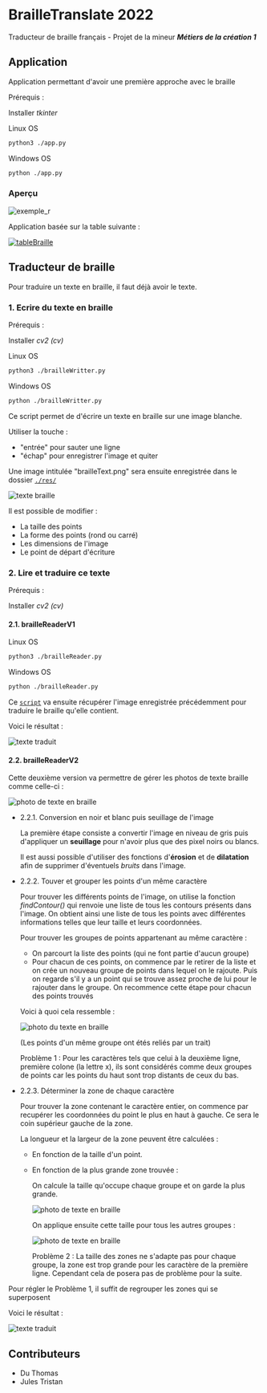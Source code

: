 # BrailleTranslate 2022

Traducteur de braille français - Projet de la mineur ***Métiers de la création 1***

## Application

Application permettant d'avoir une première approche avec le braille

Prérequis :

Installer *tkinter*

Linux OS

```bash
python3 ./app.py
```

Windows OS

```bash
python ./app.py
```

### Aperçu

![exemple_r](res/readmeImg/exemple_r.png)

Application basée sur la table suivante :

[![tableBraille](res/readmeImg/tableBraille.png)](https://fr.wikipedia.org/wiki/Braille)

## Traducteur de braille

Pour traduire un texte en braille, il faut déjà avoir le texte.

### 1. Ecrire du texte en braille

Prérequis :

Installer *cv2 (cv)*

Linux OS

```bash
python3 ./brailleWritter.py
```

Windows OS

```bash
python ./brailleWritter.py
```

Ce script permet de d'écrire un texte en braille sur une image blanche.

Utiliser la touche :

- "entrée" pour sauter une ligne
- "échap" pour enregistrer l'image et quiter

Une image intitulée "brailleText.png" sera ensuite enregistrée dans le dossier [`./res/`](res)

![texte braille](res/readmeImg/brailleText.png)

Il est possible de modifier :

- La taille des points
- La forme des points (rond ou carré)
- Les dimensions de l'image
- Le point de départ d'écriture

### 2. Lire et traduire ce texte

Prérequis :

Installer *cv2 (cv)*

#### 2.1. brailleReaderV1

Linux OS

```bash
python3 ./brailleReader.py
```

Windows OS

```bash
python ./brailleReader.py
```

Ce [`script`](./brailleReader.py)
 va ensuite récupérer l'image enregistrée précédemment pour traduire le braille qu'elle contient.

Voici le résultat :

![texte traduit](res/readmeImg/output.png)

#### 2.2. brailleReaderV2

Cette deuxième version va permettre de gérer les photos de texte braille comme celle-ci :

![photo de texte en braille](res/readmeImg/brailleTextePhoto.png)

- 2.2.1. Conversion en noir et blanc puis seuillage de l'image

  La première étape consiste a convertir l'image en niveau de gris puis d'appliquer un **seuillage** pour n'avoir plus que des pixel noirs ou blancs.

  Il est aussi possible d'utiliser des fonctions d'**érosion** et de **dilatation** afin de supprimer d'éventuels *bruits* dans l'image.

- 2.2.2. Touver et grouper les points d'un même caractère

  Pour trouver les différents points de l'image, on utilise la fonction *findContour()* qui renvoie une liste de tous les contours présents dans l'image. On obtient ainsi une liste de tous les points avec différentes informations telles que leur taille et leurs coordonnées.

  Pour trouver les groupes de points appartenant au même caractère :

  - On parcourt la liste des points (qui ne font partie d'aucun groupe)
  - Pour chacun de ces points, on commence par le retirer de la liste et on crée un nouveau groupe de points dans lequel on le rajoute. Puis on regarde s'il y a un point qui se trouve assez proche de lui pour le rajouter dans le groupe. On recommence cette étape pour chacun des points trouvés

  Voici à quoi cela ressemble :

  ![photo du texte en braille](res/readmeImg/pointGroup.png)

  (Les points d'un même groupe ont étés reliés par un trait)

  Problème 1 : Pour les caractères tels que celui à la deuxième ligne, première colone (la lettre x), ils sont considérés comme deux groupes de points car les points du haut sont trop distants de ceux du bas.

- 2.2.3. Déterminer la zone de chaque caractère

  Pour trouver la zone contenant le caractère entier, on commence par recupérer les coordonnées du point le plus en haut à gauche. Ce sera le coin supérieur gauche de la zone.
  
  La longueur et la largeur de la zone peuvent être calculées :
  - En fonction de la taille d'un point.
  - En fonction de la plus grande zone trouvée :

    On calcule la taille qu'occupe chaque groupe et on garde la plus grande.

    ![photo de texte en braille](res/readmeImg/pointGroupSmallBox.png)

    On applique ensuite cette taille pour tous les autres groupes :
  
    ![photo de texte en braille](res/readmeImg/pointGroupBox.png)

    Problème 2 : La taille des zones ne s'adapte pas pour chaque groupe, la zone est trop grande pour les caractère de la première ligne. Cependant cela de posera pas de problème pour la suite.

Pour régler le Problème 1, il suffit de regrouper les zones qui se superposent

Voici le résultat :

![texte traduit](res/readmeImg/outputV2.png)

## Contributeurs

- Du Thomas
- Jules Tristan
